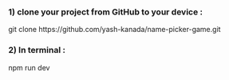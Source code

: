 <h3>1) clone your project from GitHub to your device :</h3>
git clone https://github.com/yash-kanada/name-picker-game.git

<h3>2) In terminal : </h3> 
npm run dev
